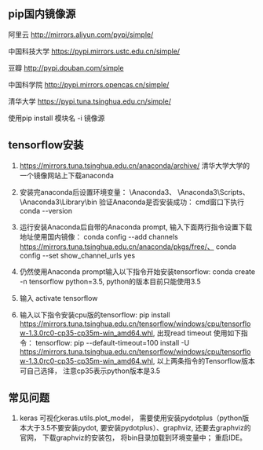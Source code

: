 ## pip国内镜像源

阿里云 http://mirrors.aliyun.com/pypi/simple/

中国科技大学 https://pypi.mirrors.ustc.edu.cn/simple/

豆瓣 http://pypi.douban.com/simple

中国科学院 http://pypi.mirrors.opencas.cn/simple/

清华大学 https://pypi.tuna.tsinghua.edu.cn/simple/

使用pip install 模块名 -i 镜像源

## tensorflow安装

1. https://mirrors.tuna.tsinghua.edu.cn/anaconda/archive/ 清华大学大学的一个镜像网站上下载anaconda

2. 安装完anaconda后设置环境变量：
 \Anaconda3、
 \Anaconda3\Scripts、
 \Anaconda3\Library\bin
验证Anaconda是否安装成功： cmd窗口下执行 conda --version

3. 运行安装Anaconda后自带的Anaconda prompt, 输入下面两行指令设置下载地址使用国内镜像：
 conda config --add channels https://mirrors.tuna.tsinghua.edu.cn/anaconda/pkgs/free/、
 conda config --set show_channel_urls yes

4. 仍然使用Anaconda prompt输入以下指令开始安装tensorflow:
 conda create -n tensorflow python=3.5, python的版本目前只能使用3.5

5. 输入 activate tensorflow

6. 输入以下指令安装cpu版的tensorflow: pip install https://mirrors.tuna.tsinghua.edu.cn/tensorflow/windows/cpu/tensorflow-1.3.0rc0-cp35-cp35m-win_amd64.whl, 出现read timeout 使用如下指令：
tensorflow: pip --default-timeout=100 install -U https://mirrors.tuna.tsinghua.edu.cn/tensorflow/windows/cpu/tensorflow-1.3.0rc0-cp35-cp35m-win_amd64.whl,
以上两条指令的Tensorflow版本可自己选择， 注意cp35表示python版本是3.5

## 常见问题

1. keras 可视化keras.utils.plot_model， 需要使用安装pydotplus（python版本大于3.5不要安装pydot, 要安装pydotplus）、graphviz, 还要去graphviz的官网， 下载graphviz的安装包， 将bin目录加载到环境变量中； 重启IDE。



